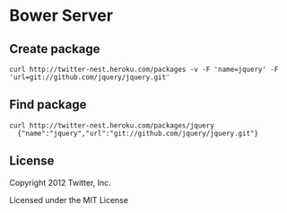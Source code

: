 # Bower Server

## Create package

    curl http://twitter-nest.heroku.com/packages -v -F 'name=jquery' -F 'url=git://github.com/jquery/jquery.git'

## Find package

    curl http://twitter-nest.heroku.com/packages/jquery
      {"name":"jquery","url":"git://github.com/jquery/jquery.git"}

## License

Copyright 2012 Twitter, Inc.

Licensed under the MIT License
